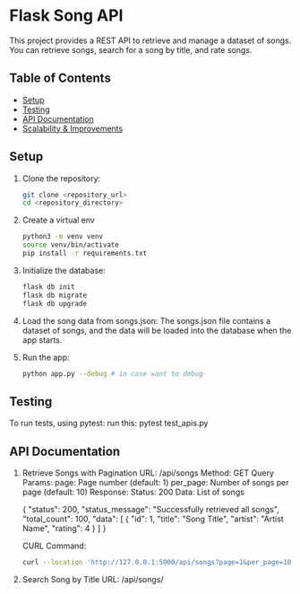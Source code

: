 # Flask Song API

This project provides a REST API to retrieve and manage a dataset of songs. You can retrieve songs, search for a song by title, and rate songs.

## Table of Contents
- [Setup](#setup)
- [Testing](#testing)
- [API Documentation](#api-documentation)
- [Scalability & Improvements](#scalability--improvements)

## Setup

1. Clone the repository:
   ```bash
   git clone <repository_url>
   cd <repository_directory>

2. Create a virtual env
   ```bash
   python3 -m venv venv
   source venv/bin/activate
   pip install -r requirements.txt

3. Initialize the database:
   ```bash
   flask db init
   flask db migrate
   flask db upgrade

4. Load the song data from songs.json: The songs.json file contains a dataset of songs, and the data will be loaded into the database when the app starts.

5. Run the app:
   ```bash
   python app.py --debug # in case want to debug

## Testing
To run tests, using pytest:
   run this:
      pytest test_apis.py


## API Documentation

1. Retrieve Songs with Pagination
      URL: /api/songs
      Method: GET
      Query Params:
      page: Page number (default: 1)
      per_page: Number of songs per page (default: 10)
      Response:
      Status: 200
      Data: List of songs

      {
         "status": 200,
         "status_message": "Successfully retrieved all songs",
         "total_count": 100,
         "data": [
            {
               "id": 1,
               "title": "Song Title",
               "artist": "Artist Name",
               "rating": 4
            }
         ]
      }

   CURL Command:
   ```bash
   curl --location 'http://127.0.0.1:5000/api/songs?page=1&per_page=10'

2. Search Song by Title
      URL: /api/songs/<title>
      Method: GET
      Response:
      Status: 200
      Data: Song details

      {
         "status": 200,
         "status_message": "Successfully retrieved song details",
         "data": {
            "id": 1,
            "title": "Song Title",
            "artist": "Artist Name",
            "rating": 4
         }
      }

      CURL Command:
      ```bash
      curl --location 'http://127.0.0.1:5000/api/songs/3AM'

3. Rate a Song
      URL: /api/songs/<song_id>/rate
      Method: POST
      Body:
      rating: An integer between 1 and 10
      Response:
      Status: 200
      Data: Updated song details

      {
         "status": 200,
         "status_message": "Successfully updated rating",
         "data": {
            "id": 1,
            "title": "Song Title",
            "artist": "Artist Name",
            "rating": 8
         }
      }

      CURL Command:
      ```bash
      curl --location 'http://127.0.0.1:5000/api/songs/093PI3mdUvOSlvMYDwnV1e/rate' \
      --header 'Content-Type: application/json' \
      --data '{
         "rating": 8.7
      }'


## Scalability & Improvements

- **Caching**: Use Redis or Memcached to cache song data, reducing the load on the database.
- **Task Queues**: Use Celery for background processing, like calculating average ratings or batch data imports.
- **Database Optimization**: Add indexing to fields like song title or artist to optimize search queries.
- **Horizontal Scaling**: Containerize the app with Docker and orchestrate using Kubernetes or ECS for better horizontal scalability.
- **Load Balancing**: Set up NGINX for load balancing to handle concurrent users.
- **Rate Limiting**: Use rate-limiting to protect against API abuse.
- **CI/CD**: Set up CI/CD pipelines to automate testing, building, and deployment.
